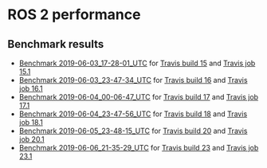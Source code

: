 # ROS 2 performance

## Benchmark results

- [Benchmark 2019-06-03_17-28-01_UTC](results/2019-06-03_17-28-01_UTC) for [Travis build 15](https://travis-ci.org/juanrh/ros2-performance/builds/540862357) and [Travis job 15.1](https://travis-ci.org/juanrh/ros2-performance/jobs/540862358)
- [Benchmark 2019-06-03_23-47-34_UTC](results/2019-06-03_23-47-34_UTC) for [Travis build 16](https://travis-ci.org/juanrh/ros2-performance/builds/541001907) and [Travis job 16.1](https://travis-ci.org/juanrh/ros2-performance/jobs/541001909)
- [Benchmark 2019-06-04_00-06-47_UTC](results/2019-06-04_00-06-47_UTC) for [Travis build 17](https://travis-ci.org/juanrh/ros2-performance/builds/541006249) and [Travis job 17.1](https://travis-ci.org/juanrh/ros2-performance/jobs/541006250)
- [Benchmark 2019-06-04_23-47-56_UTC](results/2019-06-04_23-47-56_UTC) for [Travis build 18](https://travis-ci.org/juanrh/ros2-performance/builds/541497634) and [Travis job 18.1](https://travis-ci.org/juanrh/ros2-performance/jobs/541497636)
- [Benchmark 2019-06-05_23-48-15_UTC](results/2019-06-05_23-48-15_UTC) for [Travis build 20](https://travis-ci.org/juanrh/ros2-performance/builds/542015035) and [Travis job 20.1](https://travis-ci.org/juanrh/ros2-performance/jobs/542015036)
- [Benchmark 2019-06-06_21-35-29_UTC](results/2019-06-06_21-35-29_UTC) for [Travis build 23](https://travis-ci.org/juanrh/ros2-performance/builds/542482754) and [Travis job 23.1](https://travis-ci.org/juanrh/ros2-performance/jobs/542482755)
